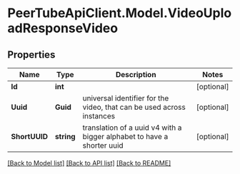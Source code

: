 # PeerTubeApiClient.Model.VideoUploadResponseVideo

## Properties

Name | Type | Description | Notes
------------ | ------------- | ------------- | -------------
**Id** | **int** |  | [optional] 
**Uuid** | **Guid** | universal identifier for the video, that can be used across instances | [optional] 
**ShortUUID** | **string** | translation of a uuid v4 with a bigger alphabet to have a shorter uuid | [optional] 

[[Back to Model list]](../README.md#documentation-for-models) [[Back to API list]](../README.md#documentation-for-api-endpoints) [[Back to README]](../README.md)

